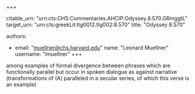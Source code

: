 +++


citable_urn: "urn:cts:CHS:Commentaries.AHCIP:Odyssey.8.570.GRmggtL"
target_urn: "urn:cts:greekLit:tlg0012.tlg002:8.570"
title: "Odyssey 8.570"

authors:
- email: "muellner@chs.harvard.edu"
  name: "Leonard Muellner"
  username: "lmuellner"
+++

<p>among examples of formal divergence between phrases which are functionally parallel but occur in spoken dialogue as against narrative (transformations of (A) paralleled in a secular series, of which this verse is an example)</p>